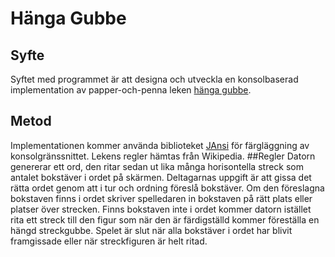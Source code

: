 # Hänga Gubbe
## Syfte
Syftet med programmet är att designa och utveckla en konsolbaserad implementation av papper-och-penna leken [hänga gubbe](https://en.wikipedia.org/wiki/Hangman_game).
## Metod
Implementationen kommer använda biblioteket [JAnsi](https://fusesource.github.io/jansi/) för färgläggning av konsolgränssnittet. Lekens regler hämtas från Wikipedia.
##Regler
Datorn genererar ett ord, den ritar sedan ut lika många horisontella streck som antalet bokstäver i ordet på skärmen. Deltagarnas uppgift är att gissa det rätta ordet genom att i tur och ordning föreslå bokstäver. Om den föreslagna bokstaven finns i ordet skriver spelledaren in bokstaven på rätt plats eller platser över strecken. Finns bokstaven inte i ordet kommer datorn istället rita ett streck till den figur som när den är färdigställd kommer föreställa en hängd streckgubbe. Spelet är slut när alla bokstäver i ordet har blivit framgissade eller när streckfiguren är helt ritad.